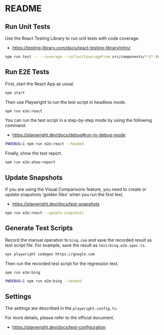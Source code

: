 # README

## Run Unit Tests

Use the React Testing Library to run unit tests with code coverage.

- <https://testing-library.com/docs/react-testing-library/intro/>

```sh
npm run test -- --coverage --collectCoverageFrom src/components/**/*.tsx --coverageDirectory report/coverage
```

## Run E2E Tests

First, start the React App as usual.

```sh
npm start
```

Then use Playwright to run the test script in headless mode.

```sh
npm run e2e:react
```

You can run the test script in a step-by-step mode by using the following command.

- <https://playwright.dev/docs/debug#run-in-debug-mode>

```sh
PWDEBUG=1 npm run e2e:react --headed
```

Finally, show the test report.

```sh
npm run e2e:show-report
```

## Update Snapshots

If you are using the Visual Comparisons feature, you need to create or update snapshots 'golden files' when you run the first test,

- <https://playwright.dev/docs/test-snapshots>

```sh
npm run e2e:react --update-snapshots
```

## Generate Test Scripts

Record the manual operation to `bing.com` and save the recorded result as test script file. For example, save the result as `test/bing.e2e.spec.ts`.

```sh
npx playwright codegen https://google.com
```

Then run the recorded test script for the regression test.

```sh
npm run e2e:bing
```

```sh
PWDEBUG=1 npm run e2e:bing --headed
```

## Settings

The settings are described in the `playwright.config.ts`.

For more details, please refer to the official document.

- <https://playwright.dev/docs/test-configuration>
